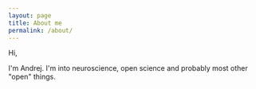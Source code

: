 ```yaml
---
layout: page
title: About me
permalink: /about/
---
```


Hi,

I'm Andrej. I'm into neuroscience, open science and probably most other "open" things.
